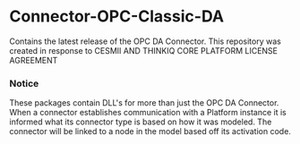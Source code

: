 # Connector-OPC-Classic-DA
Contains the latest release of the OPC DA Connector. This repository was created in response to CESMII AND THINKIQ CORE PLATFORM LICENSE AGREEMENT

### Notice
These packages contain DLL's for more than just the OPC DA Connector. When a connector establishes communication with a Platform instance it is informed what its connector type is based on how it was modeled. The connector will be linked to a node in the model based off its activation code.
